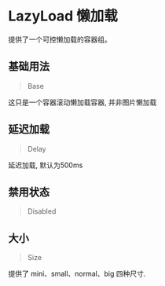 
# LazyLoad 懒加载

提供了一个可控懒加载的容器组。

## 基础用法

> Base

这只是一个容器滚动懒加载容器, 并非图片懒加载

## 延迟加载

> Delay

延迟加载, 默认为500ms

## 禁用状态

> Disabled



## 大小

> Size

提供了 mini、small、normal、big 四种尺寸.
